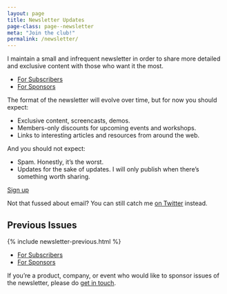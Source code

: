 ```yaml
---
layout: page
title: Newsletter Updates
page-class: page--newsletter
meta: "Join the club!"
permalink: /newsletter/
---
```


I maintain a small and infrequent newsletter in order to share more detailed and
exclusive content with those who want it the most.

<ul class="c-nav-secondary" id="section:subscribers">
  <li class="c-nav-secondary__item"><a href="#section:subscribers" class="c-nav-secondary__link  is-current">For Subscribers</a></li>
  <li class="c-nav-secondary__item"><a href="#section:sponsors" class="c-nav-secondary__link">For Sponsors</a></li>
</ul>

The format of the newsletter will evolve over time, but for now you should
expect:

* Exclusive content, screencasts, demos.
* Members-only discounts for upcoming events and workshops.
* Links to interesting articles and resources from around the web.

And you should not expect:

* Spam. Honestly, it’s the worst.
* Updates for the sake of updates. I will only publish when there’s something
  worth sharing.

<a href="http://koendecouck.us14.list-manage2.com/subscribe?u=000&id=000" class="btn  btn--full">Sign up</a>
<!-- MailChimp link -->

Not that fussed about email? You can still catch me [on
Twitter](https://twitter.com/koendecouck) instead.

## Previous Issues

{% include newsletter-previous.html %}

<ul class="c-nav-secondary  mt++" id="section:sponsors">
  <li class="c-nav-secondary__item"><a href="#section:subscribers" class="c-nav-secondary__link">For Subscribers</a></li>
  <li class="c-nav-secondary__item"><a href="#section:sponsors" class="c-nav-secondary__link  is-current">For Sponsors</a></li>
</ul>

If you’re a product, company, or event who would like to sponsor issues of the
newsletter, please do [get in touch](/contact/).
